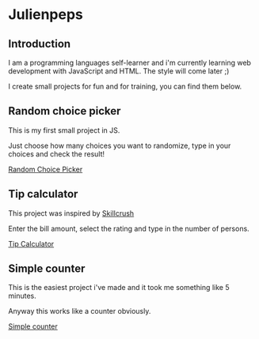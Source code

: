 # Julienpeps

## Introduction

I am a programming languages self-learner and i'm currently learning web development with JavaScript and HTML. The style will come later ;)

I create small projects for fun and for training, you can find them below.

## Random choice picker

This is my first small project in JS.

Just choose how many choices you want to randomize, type in your choices and check the result!

[Random Choice Picker](https://julienpeps.github.io/Random%20Choice%20Picker/page.html)

## Tip calculator

This project was inspired by [Skillcrush](https://skillcrush.com/blog/projects-you-can-do-with-javascript/)

Enter the bill amount, select the rating and type in the number of persons.

[Tip Calculator](https://julienpeps.github.io/Tip%20calculator/page.html)

## Simple counter

This is the easiest project i've made and it took me something like 5 minutes.

Anyway this works like a counter obviously.

[Simple counter](https://julienpeps.github.io/Simple%20counter/page.html)
